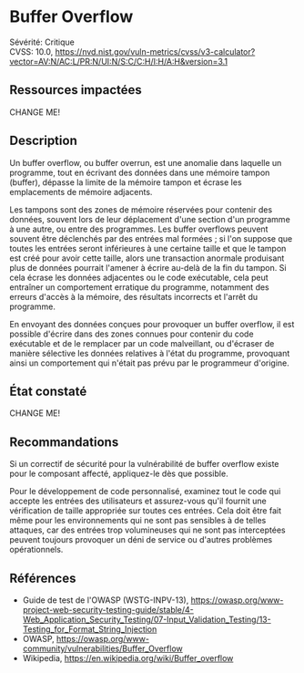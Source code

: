 # Buffer Overflow

Sévérité: Critique  
CVSS: 10.0, https://nvd.nist.gov/vuln-metrics/cvss/v3-calculator?vector=AV:N/AC:L/PR:N/UI:N/S:C/C:H/I:H/A:H&version=3.1

## Ressources impactées

CHANGE ME!

## Description

Un buffer overflow, ou buffer overrun, est une anomalie dans laquelle un programme, tout en écrivant des données dans une mémoire tampon (buffer), dépasse la limite de la mémoire tampon et écrase les emplacements de mémoire adjacents.

Les tampons sont des zones de mémoire réservées pour contenir des données, souvent lors de leur déplacement d'une section d'un programme à une autre, ou entre des programmes. Les buffer overflows peuvent souvent être déclenchés par des entrées mal formées ; si l'on suppose que toutes les entrées seront inférieures à une certaine taille et que le tampon est créé pour avoir cette taille, alors une transaction anormale produisant plus de données pourrait l'amener à écrire au-delà de la fin du tampon. Si cela écrase les données adjacentes ou le code exécutable, cela peut entraîner un comportement erratique du programme, notamment des erreurs d'accès à la mémoire, des résultats incorrects et l'arrêt du programme.

En envoyant des données conçues pour provoquer un buffer overflow, il est possible d'écrire dans des zones connues pour contenir du code exécutable et de le remplacer par un code malveillant, ou d'écraser de manière sélective les données relatives à l'état du programme, provoquant ainsi un comportement qui n'était pas prévu par le programmeur d'origine.

## État constaté

CHANGE ME!

## Recommandations

Si un correctif de sécurité pour la vulnérabilité de buffer overflow existe pour le composant affecté, appliquez-le dès que possible.

Pour le développement de code personnalisé, examinez tout le code qui accepte les entrées des utilisateurs et assurez-vous qu'il fournit une vérification de taille appropriée sur toutes ces entrées. Cela doit être fait même pour les environnements qui ne sont pas sensibles à de telles attaques, car des entrées trop volumineuses qui ne sont pas interceptées peuvent toujours provoquer un déni de service ou d'autres problèmes opérationnels.

## Références

* Guide de test de l'OWASP (WSTG-INPV-13), https://owasp.org/www-project-web-security-testing-guide/stable/4-Web_Application_Security_Testing/07-Input_Validation_Testing/13-Testing_for_Format_String_Injection
* OWASP, https://owasp.org/www-community/vulnerabilities/Buffer_Overflow
* Wikipedia, https://en.wikipedia.org/wiki/Buffer_overflow
